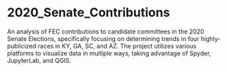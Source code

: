 # 2020_Senate_Contributions
An analysis of FEC contributions to candidate committees in the 2020 Senate Elections, specifically focusing on determining trends in four highly-publicized races in KY, GA, SC, and AZ. The project utilizes various platforms to visualize data in multiple ways, taking advantage of Spyder, JupyterLab, and QGIS.
